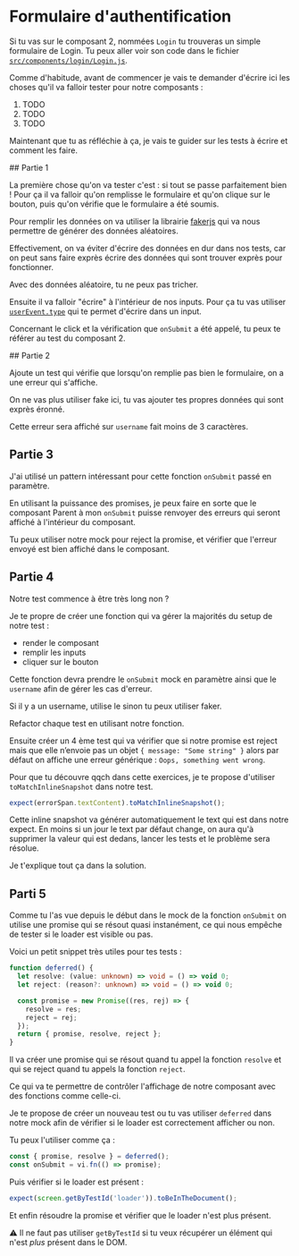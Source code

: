 # Formulaire d'authentification

Si tu vas sur le composant 2, nommées `Login` tu trouveras un simple formulaire de Login.
Tu peux aller voir son code dans le fichier [`src/components/login/Login.js`](src/components/login/Login.js).

Comme d'habitude, avant de commencer je vais te demander d'écrire ici les choses qu'il
va falloir tester pour notre composants :

1. TODO
2. TODO
3. TODO

Maintenant que tu as réfléchie à ça, je vais te guider sur les tests à écrire et comment
les faire.

## Partie 1

La première chose qu'on va tester c'est : si tout se passe parfaitement bien !
Pour ça il va falloir qu'on remplisse le formulaire et qu'on clique sur le bouton, puis
qu'on vérifie que le formulaire a été soumis.

Pour remplir les données on va utiliser la librairie [fakerjs](https://fakerjs.dev/guide/)
qui va nous permettre de générer des données aléatoires.

Effectivement, on va éviter d'écrire des données en dur dans nos tests, car on peut
sans faire exprès écrire des données qui sont trouver exprès pour fonctionner.

Avec des données aléatoire, tu ne peux pas tricher.

Ensuite il va falloir "écrire" à l'intérieur de nos inputs. Pour ça tu vas utiliser
[`userEvent.type`](https://testing-library.com/docs/ecosystem-user-event/#typeelement-text-options)
qui te permet d'écrire dans un input.

Concernant le click et la vérification que `onSubmit` a été appelé, tu peux te référer
au test du composant 2.

## Partie 2

Ajoute un test qui vérifie que lorsqu'on remplie pas bien le formulaire, on a une erreur
qui s'affiche.

On ne vas plus utiliser fake ici, tu vas ajouter tes propres données qui sont exprès éronné.

Cette erreur sera affiché sur `username` fait moins de 3 caractères.

## Partie 3

J'ai utilisé un pattern intéressant pour cette fonction `onSubmit` passé en paramètre.

En utilisant la puissance des promises, je peux faire en sorte que le composant Parent
à mon `onSubmit` puisse renvoyer des erreurs qui seront affiché à l'intérieur du composant.

Tu peux utiliser notre mock pour reject la promise, et vérifier que l'erreur envoyé est bien
affiché dans le composant.

## Partie 4

Notre test commence à être très long non ?

Je te propre de créer une fonction qui va gérer la majorités du setup de notre test :

- render le composant
- remplir les inputs
- cliquer sur le bouton

Cette fonction devra prendre le `onSubmit` mock en paramètre ainsi que le `username` afin
de gérer les cas d'erreur.

Si il y a un username, utilise le sinon tu peux utiliser faker.

Refactor chaque test en utilisant notre fonction.

Ensuite créer un 4 ème test qui va vérifier que si notre promise est reject mais que
elle n’envoie pas un objet `{ message: "Some string" }` alors par défaut on affiche
une erreur générique : `Oops, something went wrong`.

Pour que tu découvre qqch dans cette exercices, je te propose d'utiliser `toMatchInlineSnapshot`
dans notre test.

```ts
expect(errorSpan.textContent).toMatchInlineSnapshot();
```

Cette inline snapshot va générer automatiquement le text qui est dans notre expect.
En moins si un jour le text par défaut change, on aura qu'à supprimer la valeur qui est dedans, lancer
les tests et le problème sera résolue.

Je t'explique tout ça dans la solution.

## Parti 5

Comme tu l'as vue depuis le début dans le mock de la fonction `onSubmit` on utilise
une promise qui se résout quasi instanément, ce qui nous empêche de tester si le loader
est visible ou pas.

Voici un petit snippet très utiles pour tes tests :

```ts
function deferred() {
  let resolve: (value: unknown) => void = () => void 0;
  let reject: (reason?: unknown) => void = () => void 0;

  const promise = new Promise((res, rej) => {
    resolve = res;
    reject = rej;
  });
  return { promise, resolve, reject };
}
```

Il va créer une promise qui se résout quand tu appel la fonction `resolve` et qui
se reject quand tu appels la fonction `reject`.

Ce qui va te permettre de contrôler l'affichage de notre composant avec des fonctions
comme celle-ci.

Je te propose de créer un nouveau test ou tu vas utiliser `deferred` dans notre mock
afin de vérifier si le loader est correctement afficher ou non.

Tu peux l'utiliser comme ça :

```ts
const { promise, resolve } = deferred();
const onSubmit = vi.fn(() => promise);
```

Puis vérifier si le loader est présent :

```ts
expect(screen.getByTestId('loader')).toBeInTheDocument();
```

Et enfin résoudre la promise et vérifier que le loader n'est plus présent.

⚠️ Il ne faut pas utiliser `getByTestId` si tu veux récupérer un élément qui n'est _plus_ présent
dans le DOM.
